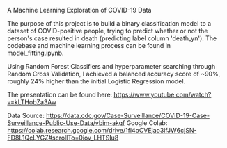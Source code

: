 A Machine Learning Exploration of COVID-19 Data

The purpose of this project is to build a binary classification model to a dataset of COVID-positive people, trying to predict whether or not the person's case resulted in death (predicting label column 'death_yn').  The codebase and machine learning process can be found in model_fitting.ipynb.

Using Random Forest Classifiers and hyperparameter searching through Random Cross Validation, I achieved a balanced accuracy score of ~90%, roughly 24% higher than the initial Logistic Regression model.

The presentation can be found here: https://www.youtube.com/watch?v=kLTHobZa3Aw 

Data Source: https://data.cdc.gov/Case-Surveillance/COVID-19-Case-Surveillance-Public-Use-Data/vbim-akqf
Google Colab:
https://colab.research.google.com/drive/1fl4oCVEjao3lfJW6cjSN-FD8L1QcLYGZ#scrollTo=0iov_LHTSIu8

